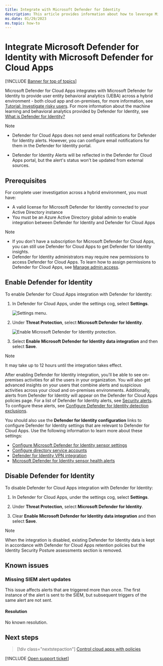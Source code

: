 ```yaml
---
title: Integrate with Microsoft Defender for Identity 
description: This article provides information about how to leverage Microsoft Defender for Identity insights in Defender for Cloud Apps for hybrid risk detection.
ms.date: 01/29/2023
ms.topic: how-to
---
```

# Integrate Microsoft Defender for Identity with Microsoft Defender for Cloud Apps

[!INCLUDE [Banner for top of topics](includes/banner.md)]

Microsoft Defender for Cloud Apps integrates with Microsoft Defender for Identity to provide user entity behavioral analytics (UEBA) across a hybrid environment - both cloud app and on-premises, for more information, see [Tutorial: Investigate risky users](tutorial-ueba.md). For more information about the machine learning and behavioral analytics provided by Defender for Identity, see [What is Defender for Identity?](/defender-for-identity/what-is)

> [!NOTE]
>
> - Defender for Cloud Apps does not send email notifications for Defender for Identity alerts. However, you can configure email notifications for them in the Defender for Identity portal.
>
> - Defender for Identity Alerts will be reflected in the Defender for Cloud Apps portal, but the alert's status won't be updated from external sources.

## Prerequisites

For complete user investigation across a hybrid environment, you must have:

- A valid license for Microsoft Defender for Identity connected to your Active Directory instance
- You must be an Azure Active Directory global admin to enable integration between Defender for Identity and Defender for Cloud Apps

> [!NOTE]
>
> - If you don't have a subscription for Microsoft Defender for Cloud Apps, you can still use Defender for Cloud Apps to get Defender for Identity insights.
> - Defender for Identity administrators may require new permissions to access Defender for Cloud Apps. To learn how to assign permissions to Defender for Cloud Apps, see [Manage admin access](manage-admins.md).

## Enable Defender for Identity

To enable Defender for Cloud Apps integration with Defender for Identity:

1. In Defender for Cloud Apps, under the settings cog, select **Settings**.

    ![Settings menu.](media/azip-system-settings.png)

1. Under **Threat Protection**, select **Microsoft Defender for Identity**.

    ![Enable Microsoft Defender for Identity protection.](media/mdi-integration.png)

1. Select **Enable Microsoft Defender for Identity data integration** and then select **Save**.

> [!NOTE]
> It may take up to 12 hours until the integration takes effect.

After enabling Defender for Identity integration, you'll be able to see on-premises activities for all the users in your organization. You will also get advanced insights on your users that combine alerts and suspicious activities across your cloud and on-premises environments. Additionally, alerts from Defender for Identity will appear on the Defender for Cloud Apps policies page. For a list of Defender for Identity alerts, see [Security alerts](/defender-for-identity/alerts-overview). To configure these alerts, see [Configure Defender for Identity detection exclusions](/defender-for-identity/exclusions).

You should also use the **Defender for Identity configuration** links to configure Defender for Identity settings that are relevant to Defender for Cloud Apps. Use the following information to learn more about these settings:

- [Configure Microsoft Defender for Identity sensor settings](/defender-for-identity/configure-sensor-settings)
- [Configure directory service accounts](/defender-for-identity/directory-service-accounts)
- [Defender for Identity VPN integration](/defender-for-identity/vpn-integration)
- [Microsoft Defender for Identity sensor health alerts](/defender-for-identity/health-alerts)

## Disable Defender for Identity

To disable Defender for Cloud Apps integration with Defender for Identity:

1. In Defender for Cloud Apps, under the settings cog, select **Settings**.

1. Under **Threat Protection**, select **Microsoft Defender for Identity**.

1. Clear **Enable Microsoft Defender for Identity data integration** and then select **Save**.

> [!NOTE]
> When the integration is disabled, existing Defender for Identity data is kept in accordance with Defender for Cloud Apps retention policies but the Identity Security Posture assessments section is removed.

## Known issues

### Missing SIEM alert updates

This issue affects alerts that are triggered more than once. The first instance of the alert is sent to the SIEM, but subsequent triggers of the same alert are not sent.

#### Resolution

No known resolution.

## Next steps

> [!div class="nextstepaction"]
> [Control cloud apps with policies](control-cloud-apps-with-policies.md)

[!INCLUDE [Open support ticket](includes/support.md)]
